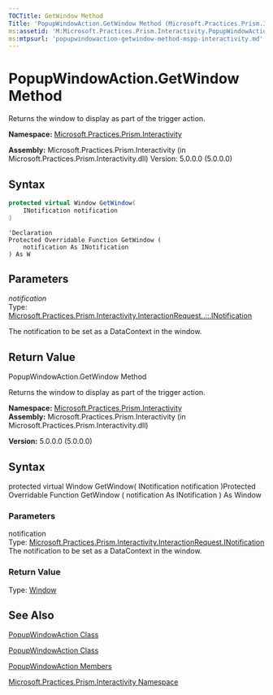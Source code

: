 ```yaml
---
TOCTitle: GetWindow Method
Title: 'PopupWindowAction.GetWindow Method (Microsoft.Practices.Prism.Interactivity)'
ms:assetid: 'M:Microsoft.Practices.Prism.Interactivity.PopupWindowAction.GetWindow(Microsoft.Practices.Prism.Interactivity.InteractionRequest.INotification)'
ms:mtpsurl: 'popupwindowaction-getwindow-method-mspp-interactivity.md'
---
```

# PopupWindowAction.GetWindow Method

Returns the window to display as part of the trigger action.

**Namespace:** [Microsoft.Practices.Prism.Interactivity](mspp-interactivity-namespace.md)

**Assembly:** Microsoft.Practices.Prism.Interactivity (in Microsoft.Practices.Prism.Interactivity.dll) Version: 5.0.0.0 (5.0.0.0)

## Syntax

```c#
protected virtual Window GetWindow(
	INotification notification
)
```
```VB
'Declaration
Protected Overridable Function GetWindow ( 
	notification As INotification
) As W
```
## Parameters

*notification*  
Type: [Microsoft.Practices.Prism.Interactivity.InteractionRequest..::.INotification](inotification-interface-mspp-interactivity-interactionrequest.md)

The notification to be set as a DataContext in the window.

## Return Value

PopupWindowAction.GetWindow Method

Returns the window to display as part of the trigger action.

**Namespace:** [Microsoft.Practices.Prism.Interactivity](https://msdn.microsoft.com/library/microsoft.practices.prism.interactivity)
**Assembly:** Microsoft.Practices.Prism.Interactivity (in Microsoft.Practices.Prism.Interactivity.dll)

**Version:** 5.0.0.0 (5.0.0.0)

## Syntax
protected virtual Window GetWindow( INotification notification )Protected Overridable Function GetWindow ( notification As INotification ) As Window

### Parameters

notification  
Type: [Microsoft.Practices.Prism.Interactivity.InteractionRequest.INotification](https://msdn.microsoft.com/library/microsoft.practices.prism.interactivity.interactionrequest.inotification)
The notification to be set as a DataContext in the window.

### Return Value
Type: [Window](http://msdn.microsoft.com/en-us/library/ms590112)

## See Also
[PopupWindowAction Class](popupwindowaction-class-mspp-interactivity.md)

[PopupWindowAction Class](https://msdn.microsoft.com/library/microsoft.practices.prism.interactivity.popupwindowaction)
[PopupWindowAction Members](popupwindowaction-members-mspp-interactivity.md)

[Microsoft.Practices.Prism.Interactivity Namespace](mspp-interactivity-namespace.md)
